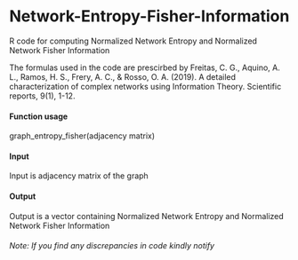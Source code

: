 # Network-Entropy-Fisher-Information
R code for computing Normalized Network Entropy and Normalized Network Fisher Information

The formulas used in the code are prescirbed by 
Freitas, C. G., Aquino, A. L., Ramos, H. S., Frery, A. C., & Rosso, O. A. (2019). A detailed characterization of complex networks using Information Theory. Scientific reports, 9(1), 1-12.

#### Function usage
graph_entropy_fisher(adjacency matrix)

#### Input
Input is adjacency matrix of the graph

#### Output
Output is a vector containing Normalized Network Entropy and Normalized Network Fisher Information

###### Note: If you find any discrepancies in code kindly notify


